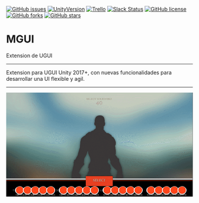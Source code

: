 [![GitHub issues](https://img.shields.io/github/issues/MOON-TYPE/MGUI.svg)](https://github.com/MOON-TYPE/MGUI/issues)
[![UnityVersion](https://img.shields.io/badge/Unity-2017.2.0f3-brightgreen.svg)](https://unity3d.com/es)
[![Trello](https://img.shields.io/badge/Trello-OFF-red.svg)](https://github.com/MOON-TYPE/MGUI)
[![Slack Status](https://moonantonio.herokuapp.com/badge.svg)](https://moonantonio.herokuapp.com/)
[![GitHub license](https://img.shields.io/badge/license-AGPL-blue.svg)](https://raw.githubusercontent.com/MOON-TYPE/MGUI/master/LICENSE)
[![GitHub forks](https://img.shields.io/github/forks/MOON-TYPE/MGUI.svg)](https://github.com/MOON-TYPE/MGUI/network)
[![GitHub stars](https://img.shields.io/github/stars/MOON-TYPE/MGUI.svg)](https://github.com/MOON-TYPE/MGUI/stargazers)

# MGUI
Extension de UGUI

---

Extension para UGUI Unity 2017+, con nuevas funcionalidades para desarrollar una UI flexible y agil.

---

<p align="center"><img src="https://github.com/MOON-TYPE/MGUI/blob/master/res/prev.gif?raw=true"></p>
